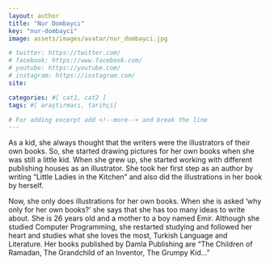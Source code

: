 ```yaml
---
layout: author
title: "Nur Dombaycı"
key: "nur-dombayci"
image: assets/images/avatar/nur_dombayci.jpg

# twitter: https://twitter.com/
# facebook: https://www.facebook.com/
# youtube: https://youtube.com/
# instagram: https://instagram.com/
site: 

categories: #[ cat1, cat2 ]
tags: #[ araştırmacı, tarihçi]

# For adding excerpt add <!--more--> and break the line
---
```

As a kid, she always thought that the writers were the illustrators of their own books. So, she started drawing pictures for her own books when she was still a little kid.
When she grew up, she started working with different publishing houses as an illustrator.
She took her first step as an author by writing “Little Ladies in the Kitchen” and also did the illustrations in her book by herself.

Now, she only does illustrations for her own books. When she is asked ‘why only for her own books?’ she says that she has too many ideas to write about.
She is 26 years old and a mother to a boy named Emir. Although she studied Computer Programming, she restarted studying and followed her heart and studies what she loves the most, Turkish Language and Literature. Her books published by Damla Publishing are “The Children of Ramadan,
The Grandchild of an Inventor, The Grumpy Kid...”

 
<!--more-->

